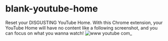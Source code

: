 # blank-youtube-home
Reset your DISGUSTING YouTube Home. With this Chrome extension, your YouTube Home will have no content like a following screenshot, and you can focus on what you wanna watch!
![www youtube com_](https://user-images.githubusercontent.com/67095865/186392486-9782af1c-3386-4595-be53-960dec6c9482.png)
